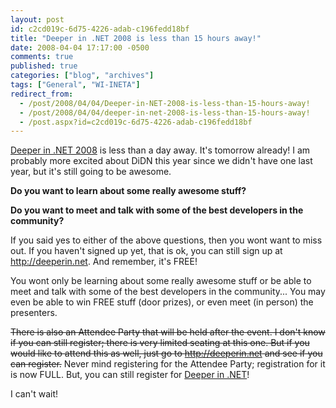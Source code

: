 ```yaml
---
layout: post
id: c2cd019c-6d75-4226-adab-c196fedd18bf
title: "Deeper in .NET 2008 is less than 15 hours away!"
date: 2008-04-04 17:17:00 -0500
comments: true
published: true
categories: ["blog", "archives"]
tags: ["General", "WI-INETA"]
redirect_from: 
  - /post/2008/04/04/Deeper-in-NET-2008-is-less-than-15-hours-away!
  - /post/2008/04/04/deeper-in-net-2008-is-less-than-15-hours-away!
  - /post.aspx?id=c2cd019c-6d75-4226-adab-c196fedd18bf
---
```

<!-- more -->
<p>
<a href="http://deeperin.net" title="Deeper in .NET 2008 by the Wisconsin .NET Users Group">Deeper in .NET 2008</a> is less than a day away. It&#39;s tomorrow already! I am probably more excited about DiDN this year since we didn&#39;t have one last year, but it&#39;s still going to be awesome. 
</p>
<p>
<strong>Do you want to learn about some really awesome stuff?</strong>&nbsp;<strong>&nbsp;</strong> 
</p>
<p>
<strong>Do you want to meet and talk with&nbsp;some of the best developers in the community?</strong> 
</p>
<p>
If you said yes to either of the above questions, then you wont want to miss out. If you haven&#39;t signed up yet, that is ok, you can still sign up at <a href="http://deeperin.net/">http://deeperin.net</a>. And remember, it&#39;s FREE! 
</p>
<p>
You wont only be learning about some really awesome stuff or be able to meet and talk with some of the best developers in the community... You may even be able to win FREE stuff (door prizes), or even meet (in person) the presenters. 
</p>
<p>
<strike>There is also an Attendee Party that will be held after the event. I don&#39;t know if you can still register; there is very limited seating at this one. But if you would like to attend this as well, just go to </strike><a href="http://deeperin.net/"><strike>http://deeperin.net</strike></a><strike> and see if you can register.</strike> Never mind registering for the Attendee Party; registration for it is now FULL. But, you can still register for <a href="http://deeperin.net">Deeper in .NET</a>!
</p>
<p>
I can&#39;t wait! 
</p>
